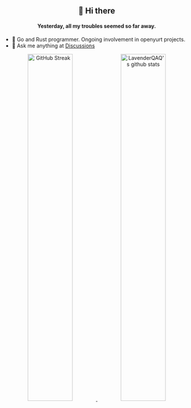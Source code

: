 <div align="center">
	<h2>👋 Hi there</h2>
	<h4>Yesterday, all my troubles seemed so far away.</h4>
</div>

- 🌱 Go and Rust programmer. Ongoing involvement in openyurt projects.
- 💬 Ask me anything at [Discussions](https://github.com/LavenderQAQ/LavenderQAQ/discussions)
	
<div align="center">
   	<a href="#">
		<img src="https://github-readme-streak-stats.herokuapp.com/?user=LavenderQAQ"
			alt="GitHub Streak" width="49%" />
	</a>   
   	<a href="#">
		<img src="https://github-readme-stats.vercel.app/api?username=LavenderQAQ&show_icons=true&theme=buefy"
			alt="LavenderQAQ's github stats" width="49%" />
	</a>
</div>
